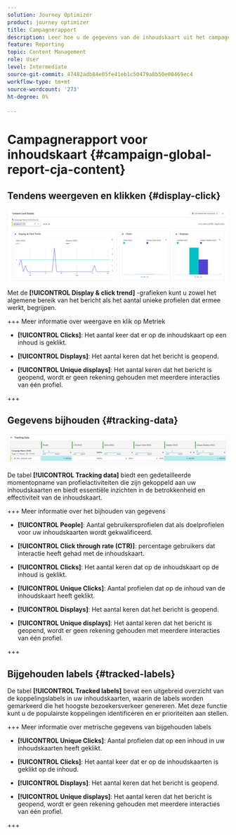 ```yaml
---
solution: Journey Optimizer
product: journey optimizer
title: Campagnerapport
description: Leer hoe u de gegevens van de inhoudskaart uit het campagnerapport kunt gebruiken
feature: Reporting
topic: Content Management
role: User
level: Intermediate
source-git-commit: 47482adb84e05fe41eb1c50479a8b50e00469ec4
workflow-type: tm+mt
source-wordcount: '273'
ht-degree: 0%

---
```


# Campagnerapport voor inhoudskaart {#campaign-global-report-cja-content}

## Tendens weergeven en klikken {#display-click}

![](assets/content-card-report-1.png)

Met de **[!UICONTROL Display & click trend]** -grafieken kunt u zowel het algemene bereik van het bericht als het aantal unieke profielen dat ermee werkt, begrijpen.

+++ Meer informatie over weergave en klik op Metriek

* **[!UICONTROL Clicks]**: Het aantal keer dat er op de inhoudskaart op een inhoud is geklikt.

* **[!UICONTROL Displays]**: Het aantal keren dat het bericht is geopend.

* **[!UICONTROL Unique displays]**: Het aantal keren dat het bericht is geopend, wordt er geen rekening gehouden met meerdere interacties van één profiel.

+++

## Gegevens bijhouden {#tracking-data}

![](assets/content-card-report-2.png)

De tabel **[!UICONTROL Tracking data]** biedt een gedetailleerde momentopname van profielactiviteiten die zijn gekoppeld aan uw inhoudskaarten en biedt essentiële inzichten in de betrokkenheid en effectiviteit van de inhoudskaart.

+++ Meer informatie over het bijhouden van gegevens

* **[!UICONTROL People]**: Aantal gebruikersprofielen dat als doelprofielen voor uw inhoudskaarten wordt gekwalificeerd.

* **[!UICONTROL Click through rate (CTR)]**: percentage gebruikers dat interactie heeft gehad met de inhoudskaart.

* **[!UICONTROL Clicks]**: Het aantal keren dat op de inhoudskaart op de inhoud is geklikt.

* **[!UICONTROL Unique Clicks]**: Aantal profielen dat op de inhoud van de inhoudskaart heeft geklikt.

* **[!UICONTROL Displays]**: Het aantal keren dat het bericht is geopend.

* **[!UICONTROL Unique displays]**: Het aantal keren dat het bericht is geopend, wordt er geen rekening gehouden met meerdere interacties van één profiel.

+++

## Bijgehouden labels {#tracked-labels}

De tabel **[!UICONTROL Tracked labels]** bevat een uitgebreid overzicht van de koppelingslabels in uw inhoudskaarten, waarin de labels worden gemarkeerd die het hoogste bezoekersverkeer genereren. Met deze functie kunt u de populairste koppelingen identificeren en er prioriteiten aan stellen.

+++ Meer informatie over metrische gegevens van bijgehouden labels

* **[!UICONTROL Unique Clicks]**: Aantal profielen dat op een inhoud in uw inhoudskaarten heeft geklikt.

* **[!UICONTROL Clicks]**: Het aantal keer dat er op de inhoudskaarten is geklikt op de inhoud.

* **[!UICONTROL Displays]**: Het aantal keren dat het bericht is geopend.

* **[!UICONTROL Unique displays]**: Het aantal keren dat het bericht is geopend, wordt er geen rekening gehouden met meerdere interacties van één profiel.

+++

